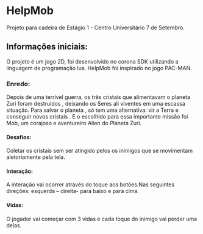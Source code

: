 # HelpMob
Projeto para cadeira de Estágio 1 - Centro Universitário 7 de Setembro. 

## Informações iniciais:

O projeto é um jogo 2D, foi desenvolvido no corona SDK utilizando a linguagem de programação lua.
HelpMob foi inspirado no jogo PAC-MAN.

### Enredo:
Depois de uma terrível guerra, os três cristais que alimentavam o planeta Zuri foram destruídos ,
deixando os Seres ali viventes em uma escassa situação. Para salvar o planeta , só tem uma alternativa: 
vir a Terra e  conseguir novos cristais . E o escolhido para essa importante missão foi Mob, um corajoso e aventureiro 
Alien do Planeta Zuri.

#### Desafios:
Coletar os cristais sem ser atingido pelos os inimigos que se movimentam aletoriamente pela tela.

#### Interação:
A interação vai ocorrer através do toque aos botões.Nas seguintes direções: 
esquerda – direita- para baixo e para cima.

#### Vidas:
O jogador vai começar com 3 vidas e cada toque do inimigo vai perder uma delas.







